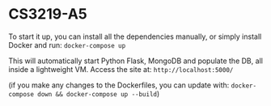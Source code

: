 # CS3219-A5

To start it up, you can install all the dependencies manually, or simply install Docker and run:
`docker-compose up`

This will automatically start Python Flask, MongoDB and populate the DB, all inside a lightweight VM. Access the site at:
`http://localhost:5000/`

(if you make any changes to the Dockerfiles, you can update with: `docker-compose down && docker-compose up --build`)
